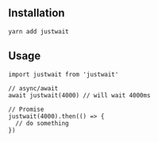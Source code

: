 ## Installation

```
yarn add justwait
```

## Usage

```
import justwait from 'justwait'

// async/await
await justwait(4000) // will wait 4000ms

// Promise
justwait(4000).then(() => {
  // do something
})

